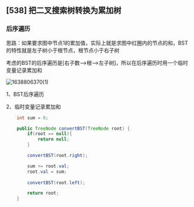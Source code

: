 ## [538] 把二叉搜索树转换为累加树

### 后序遍历

思路：如果要求图中节点1的累加值，实际上就是求图中红圈内的节点的和，BST的特性就是左子树小于根节点，根节点小于右子树

考虑的BST的后序遍历是[右子数—>根—>左子树]，所以在后序遍历时用一个临时变量记录累加和

![1638806370(1)](https://user-images.githubusercontent.com/12841424/144879267-72a6eecd-1118-4122-9580-6e6a7bf099f5.jpg)

1、BST后序遍历

2、临时变量记录累加和

```java
    int sum = 0;

    public TreeNode convertBST(TreeNode root) {
        if(root == null){
            return null;
        }

        convertBST(root.right);

        sum += root.val;
        root.val = sum;
        
        convertBST(root.left);

        return root;
    }
```



